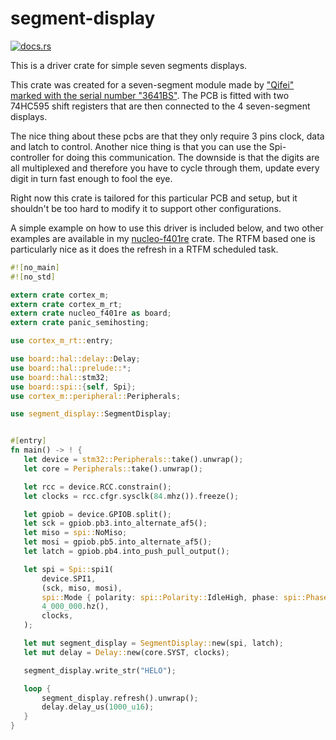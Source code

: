 # segment-display

[![docs.rs](https://docs.rs/segment-display/badge.svg)](https://docs.rs/segment-display/)

This is a driver crate for simple seven segments displays.

This crate was created for a seven-segment module made by 
["Qifei" marked with the serial number "3641BS"](https://www.electrokit.com/produkt/seriell-display-7-segment-4-siffror-74hc595/). 
The PCB  is fitted with two 74HC595 shift registers that are then connected to the 4 seven-segment displays.

The nice thing about these pcbs are that they only require 3 pins clock, 
data and latch to control. Another nice thing is that you can use the Spi-controller 
for doing this communication. The downside is that the digits are all multiplexed and 
therefore you have to cycle through them, update every digit in turn fast enough to fool the eye.

Right now this crate is tailored for this particular PCB and setup, but it shouldn't be too hard to modify it to support other configurations.

A simple example on how to use this driver is included below, and two other examples are available in my [nucleo-f401re](https://github.com/jkristell/nucleo-f401re/tree/segment-display/examples) crate.
The RTFM based one is particularly nice as it does the refresh in a RTFM scheduled task.


 ```rust
#![no_main]
#![no_std]

extern crate cortex_m;
extern crate cortex_m_rt;
extern crate nucleo_f401re as board;
extern crate panic_semihosting;

use cortex_m_rt::entry;

use board::hal::delay::Delay;
use board::hal::prelude::*;
use board::hal::stm32;
use board::spi::{self, Spi};
use cortex_m::peripheral::Peripherals;

use segment_display::SegmentDisplay;


#[entry]
fn main() -> ! {
    let device = stm32::Peripherals::take().unwrap();
    let core = Peripherals::take().unwrap();

    let rcc = device.RCC.constrain();
    let clocks = rcc.cfgr.sysclk(84.mhz()).freeze();

    let gpiob = device.GPIOB.split();
    let sck = gpiob.pb3.into_alternate_af5();
    let miso = spi::NoMiso;
    let mosi = gpiob.pb5.into_alternate_af5();
    let latch = gpiob.pb4.into_push_pull_output();

    let spi = Spi::spi1(
        device.SPI1,
        (sck, miso, mosi),
        spi::Mode { polarity: spi::Polarity::IdleHigh, phase: spi::Phase::CaptureOnFirstTransition, },
        4_000_000.hz(),
        clocks,
    );

    let mut segment_display = SegmentDisplay::new(spi, latch);
    let mut delay = Delay::new(core.SYST, clocks);

    segment_display.write_str("HELO");

    loop {
        segment_display.refresh().unwrap();
        delay.delay_us(1000_u16);
    }
}

 ```
